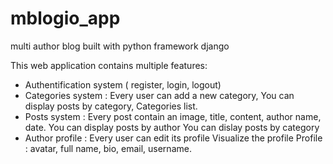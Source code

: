 # mblogio_app
multi author blog built with python framework django

This web application contains multiple features:

* Authentification system ( register, login, logout)
* Categories system : Every user can add a new category, You can display posts by category, Categories list.
* Posts system :  Every post contain an image, title, content, author name, date.
                  You can display posts by author
                  You can dislay posts by category
* Author profile : Every user can edit its profile
                   Visualize the profile
                   Profile : avatar, full name, bio, email, username.

             
